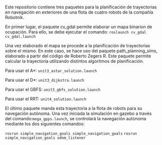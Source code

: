 Este repositorio contiene tres paquetes para la planificación de trayectorias en navegación en exteriores de una flota de cuatro robots de la compañía Robotnik.

En primer lugar, el paquete cv_gdal permite elaborar un mapa binarion de ocupación. Para ello, se debe ejecutar el comando:
`roslaunch cv_gdal cv_gdal.launch`

Una vez elaborado el mapa se procede a la planificación de trayectorias sobre el mismo. En este caso, se hace uso del paquete path_planning_sims, elaborado a partir del código de Roberto Zegers R.
Este paquete permite calcular la trayectoria utilizando distintos algoritmos de planificación. 

Para usar el A*: `unit3_astar_solution.launch`

Para usar el D*: `unit3_dijkstra.launch`

Para usar el GBFS: `unit3_gbfs_solution.launch`

Para usar el RRT: `unit4_solution.launch`

El último paquete manda esta trayectoria a la flota de robots para su navegación autónoma. Una vez iniciada la simulación en gazebo a través del comando:`mega_gpps.launch`, se controlará la navegación autónoma mediante los dos siguientes comandos:

`rosrun simple_navigation_goals simple_navigation_goals`
`rosrun simple_navigation_goals odom_listener`




